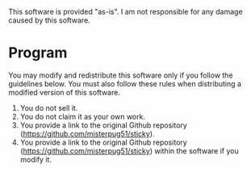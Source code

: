 This software is provided "as-is". I am not responsible for any damage caused by this software.

# Program


You may modify and redistribute this software only if you follow the guidelines below. You must also follow these rules when distributing a modified version of this software.
1. You do not sell it.
2. You do not claim it as your own work.
3. You provide a link to the original Github repository (https://github.com/misterpug51/sticky).
4. You provide a link to the original Github repository (https://github.com/misterpug51/sticky) within the software if you modify it.
